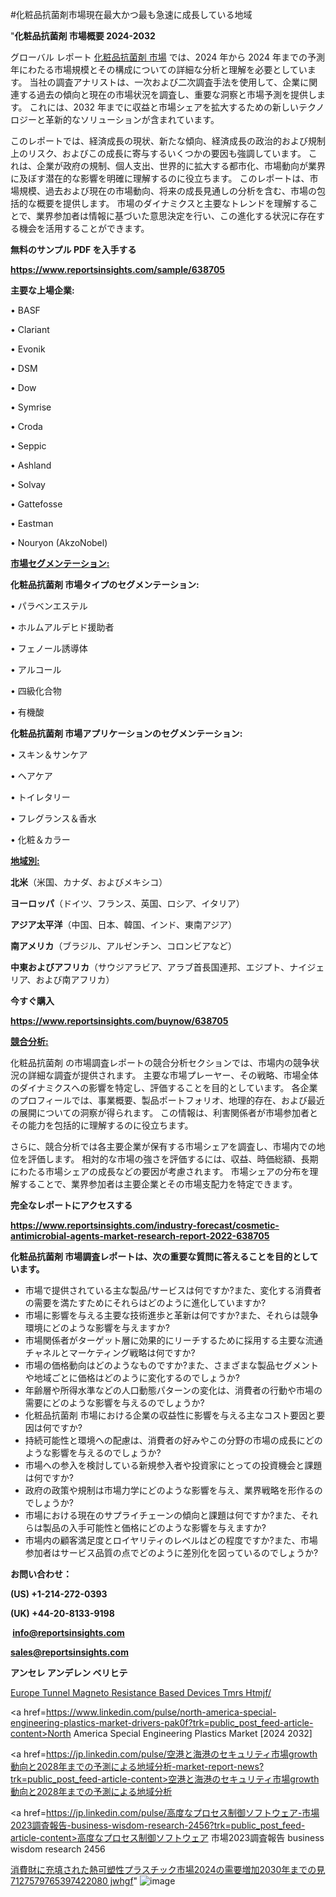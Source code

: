 #化粧品抗菌剤市場現在最大かつ最も急速に成長している地域

"<strong>化粧品抗菌剤 市場概要 2024-2032</strong>

グローバル レポート <a href=https://www.reportsinsights.com/sample/638705>化粧品抗菌剤 市場</a> では、2024 年から 2024 年までの予測年にわたる市場規模とその構成についての詳細な分析と理解を必要としています。 当社の調査アナリストは、一次および二次調査手法を使用して、企業に関連する過去の傾向と現在の市場状況を調査し、重要な洞察と市場予測を提供します。 これには、2032 年までに収益と市場シェアを拡大​​するための新しいテクノロジーと革新的なソリューションが含まれています。

このレポートでは、経済成長の現状、新たな傾向、経済成長の政治的および規制上のリスク、およびこの成長に寄与するいくつかの要因も強調しています。 これは、企業が政府の規制、個人支出、世界的に拡大する都市化、市場動向が業界に及ぼす潜在的な影響を明確に理解するのに役立ちます。 このレポートは、市場規模、過去および現在の市場動向、将来の成長見通しの分析を含む、市場の包括的な概要を提供します。 市場のダイナミクスと主要なトレンドを理解することで、業界参加者は情報に基づいた意思決定を行い、この進化する状況に存在する機会を活用することができます。

<strong><b>無料のサンプル PDF を入手する</b></strong>

<a href=https://www.reportsinsights.com/sample/638705><strong><u>https://www.reportsinsights.com/sample/638705</u></strong></a>

<strong>主要な上場企業:</strong>

• BASF

• Clariant

• Evonik

• DSM

• Dow

• Symrise

• Croda

• Seppic

• Ashland

• Solvay

• Gattefosse

• Eastman

• Nouryon (AkzoNobel)

<strong><u>市場セグメンテーション</u></strong><strong><u>:</u></strong>

<strong>化粧品抗菌剤 市場タイプのセグメンテーション:</strong>

• パラベンエステル

• ホルムアルデヒド援助者

• フェノール誘導体

• アルコール

• 四級化合物

• 有機酸

<strong>化粧品抗菌剤 市場アプリケーションのセグメンテーション:</strong>

• スキン＆サンケア

• ヘアケア

• トイレタリー

• フレグランス＆香水

• 化粧＆カラー

<strong><u>地域別</u></strong><strong><u>:</u></strong>

<strong>北米</strong>（米国、カナダ、およびメキシコ）

<strong>ヨーロッパ</strong>（ドイツ、フランス、英国、ロシア、イタリア）

<strong>アジア太平洋</strong>（中国、日本、韓国、インド、東南アジア）

<strong>南アメリカ</strong>（ブラジル、アルゼンチン、コロンビアなど）

<strong>中東およびアフリカ</strong>（サウジアラビア、アラブ首長国連邦、エジプト、ナイジェリア、および南アフリカ）

<strong>今すぐ購入</strong>

<a href=https://www.reportsinsights.com/buynow/638705><strong><u>https://www.reportsinsights.com/buynow/638705</u></strong></a>

<strong><u>競合分析:</u></strong>

化粧品抗菌剤 の市場調査レポートの競合分析セクションでは、市場内の競争状況の詳細な調査が提供されます。 主要な市場プレーヤー、その戦略、市場全体のダイナミクスへの影響を特定し、評価することを目的としています。 各企業のプロフィールでは、事業概要、製品ポートフォリオ、地理的存在、および最近の展開についての洞察が得られます。 この情報は、利害関係者が市場参加者とその能力を包括的に理解するのに役立ちます。

さらに、競合分析では各主要企業が保有する市場シェアを調査し、市場内での地位を評価します。 相対的な市場の強さを評価するには、収益、時価総額、長期にわたる市場シェアの成長などの要因が考慮されます。 市場シェアの分布を理解することで、業界参加者は主要企業とその市場支配力を特定できます。

<strong>完全なレポートにアクセスする</strong>

<a href=https://www.reportsinsights.com/industry-forecast/cosmetic-antimicrobial-agents-market-research-report-2022-638705><strong><u><b>https://www.reportsinsights.com/industry-forecast/cosmetic-antimicrobial-agents-market-research-report-2022-638705</b></u></strong></a>

<strong><b>化粧品抗菌剤 市場調査レポートは、次の重要な質問に答えることを目的としています。</b></strong>
<ul>
  <li>市場で提供されている主な製品/サービスは何ですか?また、変化する消費者の需要を満たすためにそれらはどのように進化していますか?</li>
  <li>市場に影響を与える主要な技術進歩と革新は何ですか?また、それらは競争環境にどのような影響を与えますか?</li>
  <li>市場関係者がターゲット層に効果的にリーチするために採用する主要な流通チャネルとマーケティング戦略は何ですか?</li>
  <li>市場の価格動向はどのようなものですか?また、さまざまな製品セグメントや地域ごとに価格はどのように変化するのでしょうか?</li>
  <li>年齢層や所得水準などの人口動態パターンの変化は、消費者の行動や市場の需要にどのような影響を与えるのでしょうか?</li>
  <li>化粧品抗菌剤 市場における企業の収益性に影響を与える主なコスト要因と要因は何ですか?</li>
  <li>持続可能性と環境への配慮は、消費者の好みやこの分野の市場の成長にどのような影響を与えるのでしょうか?</li>
  <li>市場への参入を検討している新規参入者や投資家にとっての投資機会と課題は何ですか?</li>
  <li>政府の政策や規制は市場力学にどのような影響を与え、業界戦略を形作るのでしょうか?</li>
  <li>市場における現在のサプライチェーンの傾向と課題は何ですか?また、それらは製品の入手可能性と価格にどのような影響を与えますか?</li>
  <li>市場内の顧客満足度とロイヤリティのレベルはどの程度ですか?また、市場参加者はサービス品質の点でどのように差別化を図っているのでしょうか?</li>
</ul>
<strong>お問い合わせ：</strong>

<strong>(US) +1-214-272-0393</strong>

<strong>(UK) +44-20-8133-9198</strong>

<strong> </strong><a href=info@reportsinsights.com><strong><u>info@reportsinsights.com</u></strong></a>

<a href=sales@reportsinsights.com><strong><u>sales@reportsinsights.com</u></strong></a>

<strong>アンセレ アンデレン ベリヒテ</strong>

<a href=https://www.linkedin.com/pulse/europe-tunnel-magneto-resistance-based-devices-tmrs-htmjf/>Europe Tunnel Magneto Resistance Based Devices Tmrs Htmjf/</a>

<a href=https://www.linkedin.com/pulse/north-america-special-engineering-plastics-market-drivers-pak0f?trk=public_post_feed-article-content>North America Special Engineering Plastics Market [2024 2032]</a>

<a href=https://jp.linkedin.com/pulse/空港と海港のセキュリティ市場growth動向と2028年までの予測による地域分析-market-report-news?trk=public_post_feed-article-content>空港と海港のセキュリティ市場growth動向と2028年までの予測による地域分析</a>

<a href=https://jp.linkedin.com/pulse/高度なプロセス制御ソフトウェア-市場2023調査報告-business-wisdom-research-2456?trk=public_post_feed-article-content>高度なプロセス制御ソフトウェア 市場2023調査報告 business wisdom research 2456</a>

<a href=https://www.linkedin.com/pulse/消費財に充填された熱可塑性プラスチック市場2024の需要増加2030年までの見-7127579765397422080-jwhgf/>消費財に充填された熱可塑性プラスチック市場2024の需要増加2030年までの見 7127579765397422080 jwhgf</a>"
![image](https://github.com/aakesh123242/RIMarket/assets/158431203/b68d8c32-88a4-4e37-8889-0e12e8e3ab29)
